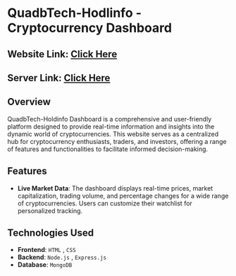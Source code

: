 # QuadbTech-Hodlinfo - Cryptocurrency Dashboard

## Website Link: [Click Here](https://quabtechhodlinfopro.vercel.app/)
## Server Link: [Click Here](https://quabdtechhodlinfopro-backend.vercel.app/)

## Overview
QuadbTech-Holdinfo Dashboard is a comprehensive and user-friendly platform designed to provide real-time information and insights into the dynamic world of cryptocurrencies. This website serves as a centralized hub for cryptocurrency enthusiasts, traders, and investors, offering a range of features and functionalities to facilitate informed decision-making.

## Features
- **Live Market Data**: The dashboard displays real-time prices, market capitalization, trading volume, and percentage changes for a wide range of cryptocurrencies. Users can customize their watchlist for personalized tracking.

## Technologies Used
- **Frontend**: `HTML` , `CSS`
- **Backend**: `Node.js` , `Express.js` 
- **Database**: `MongoDB`


